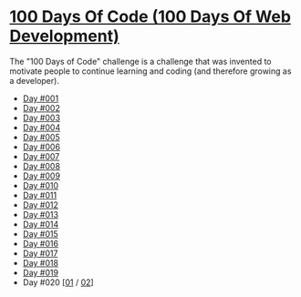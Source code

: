 # [100 Days Of Code (100 Days Of Web Development)](https://100daysofwebdev.com/paths/100-days-challenge)
The "100 Days of Code" challenge is a challenge that was invented to motivate people to continue learning and coding (and therefore growing as a developer).

- [Day #001](https://github.com/Dyrits/100-DAYS-OF-CODE/tree/%23001)
- [Day #002](https://github.com/Dyrits/100-DAYS-OF-CODE/tree/%23002)
- [Day #003](https://github.com/Dyrits/100-DAYS-OF-CODE/tree/%23003)
- [Day #004](https://github.com/Dyrits/100-DAYS-OF-CODE/tree/%23004)
- [Day #005](https://github.com/Dyrits/100-DAYS-OF-CODE/tree/%23005)
- [Day #006](https://github.com/Dyrits/100-DAYS-OF-CODE/tree/%23006)
- [Day #007](https://github.com/Dyrits/100-DAYS-OF-CODE/tree/%23007)
- [Day #008](https://github.com/Dyrits/100-DAYS-OF-CODE/tree/%23008)
- [Day #009](https://github.com/Dyrits/100-DAYS-OF-CODE/tree/%23009)
- [Day #010](https://github.com/Dyrits/100-DAYS-OF-CODE/tree/%23010)
- [Day #011](https://github.com/Dyrits/100-DAYS-OF-CODE/tree/%23011)
- [Day #012](https://github.com/Dyrits/100-DAYS-OF-CODE/tree/%23012)
- [Day #013](https://github.com/Dyris/100-DAYS-OF-CODE/tree/%23013)
- [Day #014](https://github.com/Dyrits/100-DAYS-OF-CODE/tree/%23014)
- [Day #015](https://github.com/Dyrits/100-DAYS-OF-CODE/tree/%23015)
- [Day #016](https://github.com/Dyrits/100-DAYS-OF-CODE/tree/%23016)
- [Day #017](https://github.com/Dyrits/100-DAYS-OF-CODE/tree/%23017)
- [Day #018](https://github.com/Dyrits/100-DAYS-OF-CODE/tree/%23018)
- [Day #019](https://github.com/Dyrits/100-DAYS-OF-CODE/tree/%23019)
- Day #020 [[01](https://github.com/Dyrits/100-DAYS-OF-CODE/tree/%23020-01) / [02](https://github.com/Dyrits/100-DAYS-OF-CODE/tree/%23020-02)]
